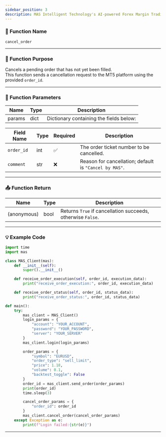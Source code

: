 ```yaml
---
sidebar_position: 3
description: MAS Intelligent Technology's AI-powered Forex Margin Trading Platform with full MetaTrader MT5 broker integration allows investors to generate automated trading strategies simply by entering text. Supports instant backtesting,real-time data synchronization,and seamless multi-broker switching. No coding experience required to easily launch AI automated trading,optimize strategies,and reduce market risk. Designed for both individual traders and financial institutions with standardized MetaTrader MT5-compatible APIs,automated backtesting,and quantitative strategy optimization to help enterprises deploy stable and efficient trading solutions quickly.
---
```


### 🧩 Function Name

`cancel_order`

---

### 🎯 Function Purpose

Cancels a pending order that has not yet been filled.  
This function sends a cancellation request to the MT5 platform using the provided `order_id`.

---

### 🔧 Function Parameters

| Name   | Type | Description |
|--------|------|-------------|
| params | dict | Dictionary containing the fields below: |

| Field Name | Type | Required | Description |
|------------|------|----------|-------------|
| `order_id` | int  | ✅       | The order ticket number to be cancelled. |
| `comment`  | str  | ❌       | Reason for cancellation; default is `"Cancel by MAS"`. |

---

### 📤 Function Return 

| Name         | Type | Description                             |
|--------------|------|-----------------------------------------|
| (anonymous)  | bool | Returns `True` if cancellation succeeds, otherwise `False`. |

---

### 💡 Example Code

```python
import time
import mas

class MAS_Client(mas):
    def __init__(self):
        super().__init__()

    def receive_order_execution(self, order_id, execution_data):
        print("receive_order_execution:", order_id, execution_data)

    def receive_order_status(self, order_id, status_data):
        print("receive_order_status:", order_id, status_data)

def main():
    try:
        mas_client = MAS_Client()
        login_params = {
            "account": "YOUR_ACCOUNT",
            "password": "YOUR_PASSWORD",
            "server": "YOUR_SERVER"
        }
        mas_client.login(login_params)

        order_params = {
            "symbol": "EURUSD",
            "order_type": "sell_limit",
            "price": 1.18,
            "volume": 0.1,
            "backtest_toggle": False
        }
        order_id = mas_client.send_order(order_params)
        print(order_id)
        time.sleep(3)

        cancel_order_params = {
            "order_id": order_id
        }
        mas_client.cancel_order(cancel_order_params)
    except Exception as e:
        print(f"Login failed:{str(e)}")
```

---
